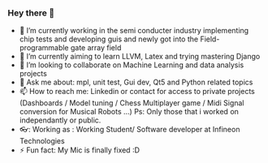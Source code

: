 ### Hey there  👋


- 🔭 I’m currently working in the semi conducter industry implementing chip tests and developing guis and newly got into the Field-programmable gate array field
- 🌱 I’m currently aiming to learn LLVM, Latex and trying mastering Django
- 👯 I’m looking to collaborate on Machine Learning and data analysis projects
- 💬 Ask me about: mpl, unit test, Gui dev, Qt5 and Python related topics  
- 📫 How to reach me: Linkedin or contact for access to private projects 
                       (Dashboards / Model tuning / Chess Multiplayer game / Midi Signal conversion for Musical Robots ...)
                       Ps: Only those that i worked on independantly or public.
- 👓: Working as : Working Student/ Software developer at Infineon Technologies
- ⚡ Fun fact: My Mic is finally fixed :D 

